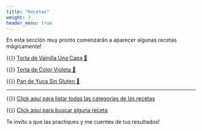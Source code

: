 ```yaml
---
title: "Recetas"
weight: 3
header_menu: true
---
```


En esta sección muy pronto comenzarán a aparecer algunas recetas mágicamente!

{{<icon class="fa fa-hand-o-right">}}&nbsp;[Torta de Vainilla Una Capa 🍰](recipes/torta_vainilla_grande)

{{<icon class="fa fa-hand-o-right">}}&nbsp;[Torta de Color Violeta 💜](recipes/torta_violeta)

{{<icon class="fa fa-hand-o-right">}}&nbsp;[Pan de Yuca Sin Gluten 🍞](recipes/pan_yuca)

__________________________________________
{{<icon class="fa fa-hand-o-right">}}&nbsp;[Click aquí para listar todas las categorías de las recetas](categories)

{{<icon class="fa fa-hand-o-right">}}&nbsp;[Click aquí para buscar alguna receta](search/)


Te invito a que las practiques y me cuentes de tus resultados!






